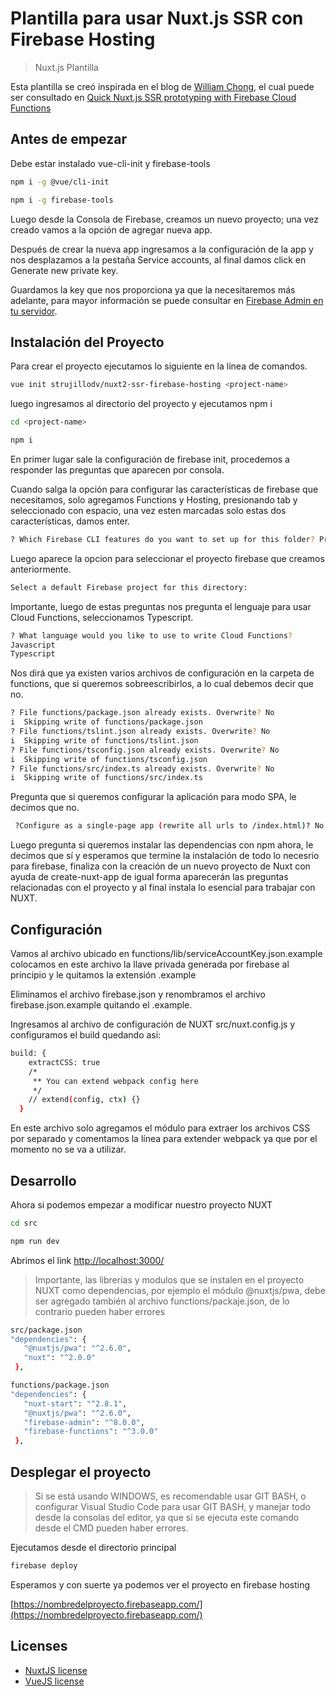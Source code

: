 # Plantilla para usar Nuxt.js SSR con Firebase Hosting

> Nuxt.js Plantilla

Esta plantilla se creó inspirada en el blog de [William Chong](https://medium.com/@williamchong007_49374), el cual puede ser consultado en [Quick Nuxt.js SSR prototyping with Firebase Cloud Functions](https://medium.com/likecoin/quick-nuxt-js-ssr-prototyping-with-firebase-cloud-functions-5277553610a8)

## Antes de empezar

Debe estar instalado vue-cli-init y firebase-tools

```bash
npm i -g @vue/cli-init

npm i -g firebase-tools
```
Luego desde la Consola de Firebase, creamos un nuevo proyecto; una vez creado vamos a la opción de agregar nueva app.

Después de crear la nueva app ingresamos a la configuración de la app y nos desplazamos a la pestaña Service accounts, al final damos click en Generate new private key.

Guardamos la key que nos proporciona ya que la necesitaremos más adelante, para mayor información se puede consultar en [Firebase Admin en tu servidor](https://firebase.google.com/docs/admin/setup).

## Instalación del Proyecto

Para crear el proyecto ejecutamos lo siguiente en la línea de comandos.

```bash
vue init strujillodv/nuxt2-ssr-firebase-hosting <project-name>
```

luego ingresamos al directorio del proyecto y ejecutamos npm i

```bash
cd <project-name>

npm i
```
En primer lugar sale la configuración de firebase init, procedemos a responder las preguntas que aparecen por consola.

Cuando salga la opción para configurar las características de firebase que necesitamos, solo agregamos Functions y Hosting, presionando tab y seleccionado con espacio, una vez esten marcadas solo estas dos características, damos enter.

```bash
? Which Firebase CLI features do you want to set up for this folder? Press Space to select features, then Enter to config
```

Luego aparece la opcion para seleccionar el proyecto firebase que creamos anteriormente.

```bash
Select a default Firebase project for this directory: 
```
Importante, luego de estas preguntas nos pregunta el lenguaje para usar Cloud Functions, seleccionamos Typescript.

```bash
? What language would you like to use to write Cloud Functions? 
Javascript
Typescript
```

Nos dirá que ya existen varios archivos de configuración en la carpeta de functions, que si queremos sobreescribirlos, a lo cual debemos decir que no.

```bash
? File functions/package.json already exists. Overwrite? No
i  Skipping write of functions/package.json
? File functions/tslint.json already exists. Overwrite? No
i  Skipping write of functions/tslint.json
? File functions/tsconfig.json already exists. Overwrite? No
i  Skipping write of functions/tsconfig.json
? File functions/src/index.ts already exists. Overwrite? No
i  Skipping write of functions/src/index.ts
```
Pregunta que si queremos configurar la aplicación para modo SPA, le decimos que no.

```bash
 ?Configure as a single-page app (rewrite all urls to /index.html)? No
```
Luego pregunta si queremos instalar las dependencias con npm ahora, le decimos que sí y esperamos que termine la instalación de todo lo necesrio para firebase, finaliza con la creación de un nuevo proyecto de Nuxt con ayuda de create-nuxt-app de igual forma aparecerán las preguntas relacionadas con el proyecto y al final instala lo esencial para trabajar con NUXT.

## Configuración

Vamos al archivo ubicado en functions/lib/serviceAccountKey.json.example colocamos en este archivo la llave privada generada por firebase al principio y le quitamos la extensión .example

Eliminamos el archivo firebase.json y renombramos el archivo firebase.json.example quitando el .example.

Ingresamos al archivo de configuración de NUXT src/nuxt.config.js y configuramos  el build quedando asi:

```bash
build: {
    extractCSS: true 
    /*
     ** You can extend webpack config here
     */
    // extend(config, ctx) {} 
  }
```

En este archivo solo agregamos el módulo para extraer los archivos CSS  por separado y comentamos la línea para extender webpack ya que por el momento no se va a utilizar.

## Desarrollo

Ahora si podemos empezar a modificar nuestro proyecto NUXT

```bash
cd src

npm run dev
```
Abrimos el link [http://localhost:3000/](http://localhost:3000/)

> Importante, las librerias y modulos que se instalen en el proyecto NUXT como dependencias, por ejemplo el módulo @nuxtjs/pwa, debe ser agregado también al archivo functions/packaje.json, de lo contrario pueden haber errores

```bash
src/package.json
"dependencies": {
   "@nuxtjs/pwa": "^2.6.0",
   "nuxt": "^2.0.0"
 },

functions/package.json
"dependencies": {
   "nuxt-start": "^2.8.1",
   "@nuxtjs/pwa": "^2.6.0",
   "firebase-admin": "^8.0.0",
   "firebase-functions": "^3.0.0"
 },
```
## Desplegar el proyecto

> Si se está usando WINDOWS, es recomendable usar GIT BASH, o configurar Visual Studio Code para usar GIT BASH, y manejar todo desde la consolas del editor, ya que si se ejecuta este comando desde el CMD pueden haber errores.

Ejecutamos desde el directorio principal

```bash
firebase deploy
```

Esperamos y con suerte ya podemos ver el proyecto en firebase hosting 


[https://nombredelproyecto.firebaseapp.com/](https://nombredelproyecto.firebaseapp.com/)

## Licenses

- [NuxtJS license](https://github.com/nuxt/nuxt.js/blob/master/LICENSE.md)
- [VueJS license](https://github.com/vuejs/vue/blob/master/LICENSE)
